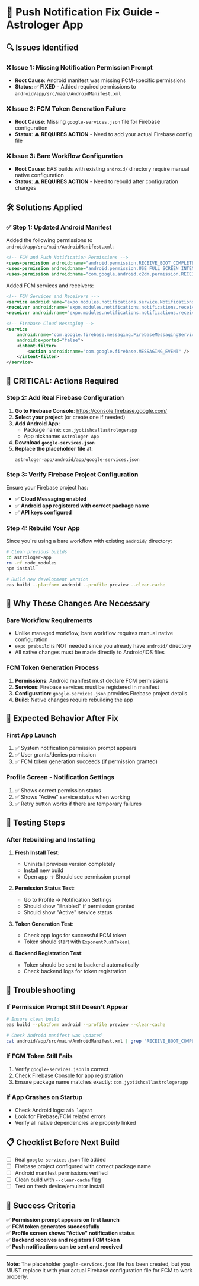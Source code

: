 # 🚀 Push Notification Fix Guide - Astrologer App

## 🔍 **Issues Identified**

### ❌ **Issue 1: Missing Notification Permission Prompt**
- **Root Cause**: Android manifest was missing FCM-specific permissions
- **Status**: ✅ **FIXED** - Added required permissions to `android/app/src/main/AndroidManifest.xml`

### ❌ **Issue 2: FCM Token Generation Failure**
- **Root Cause**: Missing `google-services.json` file for Firebase configuration
- **Status**: ⚠️ **REQUIRES ACTION** - Need to add your actual Firebase config file

### ❌ **Issue 3: Bare Workflow Configuration**
- **Root Cause**: EAS builds with existing `android/` directory require manual native configuration
- **Status**: ⚠️ **REQUIRES ACTION** - Need to rebuild after configuration changes

## 🛠 **Solutions Applied**

### ✅ **Step 1: Updated Android Manifest**
Added the following permissions to `android/app/src/main/AndroidManifest.xml`:

```xml
<!-- FCM and Push Notification Permissions -->
<uses-permission android:name="android.permission.RECEIVE_BOOT_COMPLETED" />
<uses-permission android:name="android.permission.USE_FULL_SCREEN_INTENT" />
<uses-permission android:name="com.google.android.c2dm.permission.RECEIVE" />
```

Added FCM services and receivers:
```xml
<!-- FCM Services and Receivers -->
<service android:name="expo.modules.notifications.service.NotificationsService" android:exported="false" />
<receiver android:name="expo.modules.notifications.notifications.receivers.NotificationPublisher" android:exported="false" />
<receiver android:name="expo.modules.notifications.notifications.receivers.ScheduledNotificationReceiver" android:exported="false" />

<!-- Firebase Cloud Messaging -->
<service
    android:name="com.google.firebase.messaging.FirebaseMessagingService"
    android:exported="false">
    <intent-filter>
        <action android:name="com.google.firebase.MESSAGING_EVENT" />
    </intent-filter>
</service>
```

## 🚨 **CRITICAL: Actions Required**

### **Step 2: Add Real Firebase Configuration**

1. **Go to Firebase Console**: https://console.firebase.google.com/
2. **Select your project** (or create one if needed)
3. **Add Android App**:
   - Package name: `com.jyotishcallastrologerapp`
   - App nickname: `Astrologer App`
4. **Download `google-services.json`**
5. **Replace the placeholder file** at:
   ```
   astrologer-app/android/app/google-services.json
   ```

### **Step 3: Verify Firebase Project Configuration**

Ensure your Firebase project has:
- ✅ **Cloud Messaging enabled**
- ✅ **Android app registered with correct package name**
- ✅ **API keys configured**

### **Step 4: Rebuild Your App**

Since you're using a bare workflow with existing `android/` directory:

```bash
# Clean previous builds
cd astrologer-app
rm -rf node_modules
npm install

# Build new development version
eas build --platform android --profile preview --clear-cache
```

## 🔧 **Why These Changes Are Necessary**

### **Bare Workflow Requirements**
- Unlike managed workflow, bare workflow requires manual native configuration
- `expo prebuild` is NOT needed since you already have `android/` directory
- All native changes must be made directly to Android/iOS files

### **FCM Token Generation Process**
1. **Permissions**: Android manifest must declare FCM permissions
2. **Services**: Firebase services must be registered in manifest
3. **Configuration**: `google-services.json` provides Firebase project details
4. **Build**: Native changes require rebuilding the app

## 📱 **Expected Behavior After Fix**

### **First App Launch**
1. ✅ System notification permission prompt appears
2. ✅ User grants/denies permission
3. ✅ FCM token generation succeeds (if permission granted)

### **Profile Screen - Notification Settings**
1. ✅ Shows correct permission status
2. ✅ Shows "Active" service status when working
3. ✅ Retry button works if there are temporary failures

## 🧪 **Testing Steps**

### **After Rebuilding and Installing**

1. **Fresh Install Test**:
   - Uninstall previous version completely
   - Install new build
   - Open app → Should see permission prompt

2. **Permission Status Test**:
   - Go to Profile → Notification Settings
   - Should show "Enabled" if permission granted
   - Should show "Active" service status

3. **Token Generation Test**:
   - Check app logs for successful FCM token
   - Token should start with `ExponentPushToken[`

4. **Backend Registration Test**:
   - Token should be sent to backend automatically
   - Check backend logs for token registration

## 🚨 **Troubleshooting**

### **If Permission Prompt Still Doesn't Appear**
```bash
# Ensure clean build
eas build --platform android --profile preview --clear-cache

# Check Android manifest was updated
cat android/app/src/main/AndroidManifest.xml | grep "RECEIVE_BOOT_COMPLETED"
```

### **If FCM Token Still Fails**
1. Verify `google-services.json` is correct
2. Check Firebase Console for app registration
3. Ensure package name matches exactly: `com.jyotishcallastrologerapp`

### **If App Crashes on Startup**
- Check Android logs: `adb logcat`
- Look for Firebase/FCM related errors
- Verify all native dependencies are properly linked

## 📋 **Checklist Before Next Build**

- [ ] Real `google-services.json` file added
- [ ] Firebase project configured with correct package name
- [ ] Android manifest permissions verified
- [ ] Clean build with `--clear-cache` flag
- [ ] Test on fresh device/emulator install

## 🎯 **Success Criteria**

✅ **Permission prompt appears on first launch**  
✅ **FCM token generates successfully**  
✅ **Profile screen shows "Active" notification status**  
✅ **Backend receives and registers FCM token**  
✅ **Push notifications can be sent and received**

---

**Note**: The placeholder `google-services.json` file has been created, but you MUST replace it with your actual Firebase configuration file for FCM to work properly.
